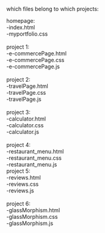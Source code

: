 which files belong to which projects:

homepage:<br/>
-index.html<br/>
-myportfolio.css<br/>
<br/>
project 1:<br/>
-e-commercePage.html<br/>
-e-commercePage.css<br/>
-e-commercePage.js<br/>
<br/>
project 2:<br/>
-travelPage.html<br/>
-travelPage.css<br/>
-travelPage.js<br/>
<br/>
project 3:<br/>
-calculator.html<br/>
-calculator.css<br/>
-calculator.js<br/>
<br/>
project 4:<br/>
-restaurant_menu.html<br/>
-restaurant_menu.css<br/>
-restaurant_menu.js<br/>
project 5:<br/>
-reviews.html<br/>
-reviews.css<br/>
-reviews.js<br/>
<br/>
project 6:<br/>
-glassMorphism.html<br/>
-glassMorphism.css<br/>
-glassMorphism.js
            
